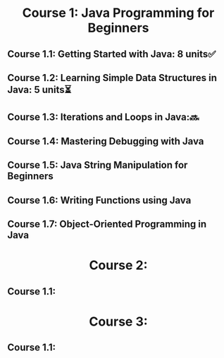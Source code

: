 <h1 align='center'> Course 1: Java Programming for Beginners </h1> 

## Course 1.1: Getting Started with Java: 8 units✅
## Course 1.2: Learning Simple Data Structures in Java: 5 units⏳
## Course 1.3: Iterations and Loops in Java:🔜
## Course 1.4: Mastering Debugging with Java
## Course 1.5: Java String Manipulation for Beginners
## Course 1.6: Writing Functions using Java
## Course 1.7: Object-Oriented Programming in Java

<h1 align='center'> Course 2:  </h1> 

## Course 1.1:

<h1 align='center'> Course 3:  </h1> 

## Course 1.1:

